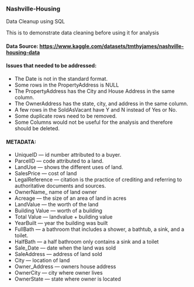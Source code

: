 ### Nashville-Housing
Data Cleanup using SQL

This is to demonstrate data cleaning before using it for analysis 


#### Data Source:  https://www.kaggle.com/datasets/tmthyjames/nashville-housing-data


#### Issues that needed to be addressed:

- The Date is not in the standard format.
- Some rows in the PropertyAddress is NULL
- The PropertyAddress has the City and House Address in the same column.
- The OwnerAddress has the state, city, and address in the same column.
- A few rows in the SoldAsVacant have Y and N instead of Yes or No.
- Some duplicate rows need to be removed.
- Some Columns would not be useful for the analysis and therefore should be deleted.


#### METADATA:
- UniqueID — id number attributed to a buyer.
- ParcelID — code attributed to a land.
- LandUse — shows the different uses of land.
- SalesPrice — cost of land
- LegalReference — citation is the practice of crediting and referring to authoritative documents and sources.
- OwnerName_ name of land owner
- Acreage — the size of an area of land in acres
- LandValue — the worth of the land
- Building Value — worth of a building
- Total Value — landvalue + building value
- YearBuilt — year the building was built
- FullBath — a bathroom that includes a shower, a bathtub, a sink, and a toilet.
- HalfBath — a half bathroom only contains a sink and a toilet
- Sale_Date — date when the land was sold
- SaleAddress — address of land sold
- City — location of land
- Owner_Address — owners house address
- OwnerCity — city where owner lives
- OwnerState — state where owner is located
